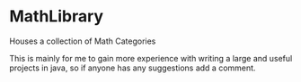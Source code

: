 # MathLibrary
Houses a collection of Math Categories

This is mainly for me to gain more experience with writing a large and useful projects in java, so if anyone has any suggestions add a comment.
